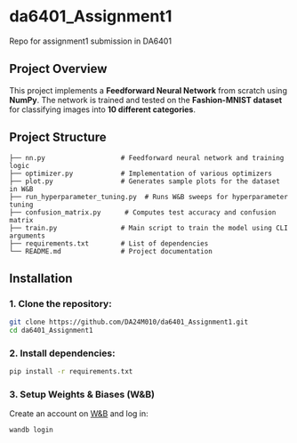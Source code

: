 # da6401_Assignment1
Repo for assignment1 submission in DA6401

## Project Overview
This project implements a **Feedforward Neural Network** from scratch using **NumPy**. The network is trained and tested on the **Fashion-MNIST dataset** for classifying images into **10 different categories**.

## Project Structure
```
├── nn.py                   # Feedforward neural network and training logic
├── optimizer.py            # Implementation of various optimizers
├── plot.py                 # Generates sample plots for the dataset in W&B
├── run_hyperparameter_tuning.py  # Runs W&B sweeps for hyperparameter tuning
├── confusion_matrix.py      # Computes test accuracy and confusion matrix
├── train.py                # Main script to train the model using CLI arguments
├── requirements.txt        # List of dependencies
└── README.md               # Project documentation
```

## Installation
### 1. Clone the repository:
```sh
git clone https://github.com/DA24M010/da6401_Assignment1.git
cd da6401_Assignment1
```

### 2. Install dependencies:
```sh
pip install -r requirements.txt
```

### 3. Setup Weights & Biases (W&B)
Create an account on [W&B](https://wandb.ai/) and log in:
```sh
wandb login
```
